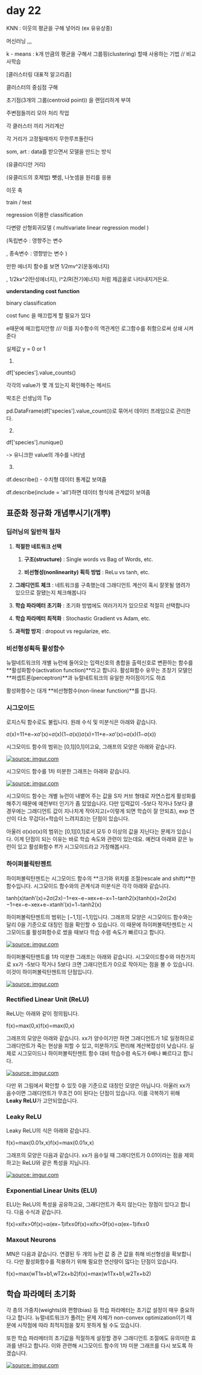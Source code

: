 # day 22

KNN : 이웃의 평균을 구해 넣어라 (ex 유유상종) 

머신러닝 ,,, 

k - means : k개 만큼의 평균을 구해서 그룹핑(clustering) 할때 사용하는 기법 // 비교사학습

[클러스터링 대표적 알고리즘]

클러스터의 중심점 구해 

초기점(3개의 그룹(centroid point)) 을 랜덤리하게 부여 

주변점들끼리 모아 처리 작업

각 클러스터 끼리 거리계산 

각 거리가 고정될때까지 무한루프돌린다

som, art : data를 받으면서 모델을 만드는 방식 

(유클리디안 거리) 

(유클리드의 호제법) 뺏셈, 나눗셈을 원리를 응용





이웃 축

train / test



regression 이용한 classification

다변량 선형회귀모델 ( multivariate linear regression model )

(독립변수 : 영향주는 변수

, 종속변수 : 영향받는 변수 )



만한 에너지 함수를 보면 1/2mv^2(운동에너지)

, 1/2kx^2(탄성에너지), I^2/R(전기에너지) 처럼 제곱꼴로 나타내지거든요.



**understanding cost function**

binary classification

cost func 을 매끄럽게 할 필요가 있다 

e때문에 매끄럽지안항 /// 이를 지수함수의 역관계인 로그함수를 취함으로써 상쇄 시켜준다 

실제값 y = 0 or 1 



1.

df['species'].value_counts()

각각의 value가 몇 개 있는지 확인해주는 메서드

 

박조은 선생님의 Tip

pd.DataFrame(df['species'].value_count())로 묶어서 데이터 프레임으로 관리한다.

 

2.

df['species'].nunique()

-> 유니크한 value의 개수를 나타냄

 

3.

df.describe() - 수치형 데이터 통계값 보여줌

df.describe(include = 'all')하면 데이터 형식에 관계없이 보여줌



## 표준화 정규화 개념뿌시기(개뿌)



### 딥러닝의 일반적 절차

1. **적절한 네트워크 선택**

   1) **구조(structure)** : Single words vs Bag of Words, etc.

   2) **비선형성(nonlinearity) 획득 방법** : ReLu vs tanh, etc.

2. **그래디언트 체크** : 네트워크를 구축했는데 그래디언트 계산이 혹시 잘못될 염려가 있으므로 잘됐는지 체크해봅니다

3. **학습 파라메터 초기화** : 초기화 방법에도 여러가지가 있으므로 적절히 선택합니다

4. **학습 파라메터 최적화** : Stochastic Gradient vs Adam, etc.

5. **과적합 방지** : dropout vs regularize, etc.



### 비선형성획득 활성함수

뉴럴네트워크의 개별 뉴런에 들어오는 입력신호의 총합을 출력신호로 변환하는 함수를 **활성화함수(activation function)**라고 합니다. 활성화함수 유무는 초창기 모델인 **퍼셉트론(perceptron)**과 뉴럴네트워크의 유일한 차이점이기도 하죠

활성화함수는 대개 **비선형함수(non-linear function)**를 씁니다. 

### 시그모이드

로지스틱 함수로도 불립니다. 원래 수식 및 미분식은 아래와 같습니다.

σ(x)=11+e−xσ′(x)=σ(x)(1−σ(x))σ(x)=11+e−xσ′(x)=σ(x)(1−σ(x))

시그모이드 함수의 범위는 [0,1][0,1]이고요, 그래프의 모양은 아래와 같습니다.

[![source: imgur.com](http://i.imgur.com/HpSpWal.png)](http://imgur.com/HpSpWal)

시그모이드 함수를 1차 미분한 그래프는 아래와 같습니다.

[![source: imgur.com](http://i.imgur.com/WpKD6kW.png)](http://imgur.com/WpKD6kW)

시그모이드 함수는 개별 뉴런이 내뱉어 주는 값을 S자 커브 형태로 자연스럽게 활성화를 해주기 때문에 예전부터 인기가 좀 있었습니다. 다만 입력값이 -5보다 작거나 5보다 클 경우에는 그래디언트 값이 지나치게 작아지고(=이렇게 되면 학습이 잘 안되죠), exp 연산이 다소 무겁다(=학습이 느려지죠)는 단점이 있습니다.

아울러 σ(x)σ(x)의 범위는 [0,1][0,1]로서 모두 0 이상의 값을 지닌다는 문제가 있습니다. 이게 단점이 되는 이유는 바로 학습 속도와 관련이 있는데요. 예컨대 아래와 같은 뉴런이 있고 활성화함수 ff가 시그모이드라고 가정해봅시다.



### 하이퍼볼릭탄젠트

하이퍼볼릭탄젠트는 시그모이드 함수의 **크기와 위치를 조절(rescale and shift)**한 함수입니다. 시그모이드 함수와의 관계식과 미분식은 각각 아래와 같습니다.

tanh(x)tanh′(x)=2σ(2x)−1=ex−e−xex+e−x=1−tanh2(x)tanh(x)=2σ(2x)−1=ex−e−xex+e−xtanh′(x)=1−tanh2(x)

하이퍼볼릭탄젠트의 범위는 [−1,1][−1,1]입니다. 그래프의 모양은 시그모이드 함수와는 달리 0을 기준으로 대칭인 점을 확인할 수 있습니다. 이 때문에 하이퍼볼릭탄젠트는 시그모이드를 활성화함수로 썼을 때보다 학습 수렴 속도가 빠르다고 합니다.

[![source: imgur.com](http://i.imgur.com/xaQpDt4.png)](http://imgur.com/xaQpDt4)

하이퍼볼릭탄젠트를 1차 미분한 그래프는 아래와 같습니다. 시그모이드함수와 마찬가지로 xx가 -5보다 작거나 5보다 크면 그래디언트가 0으로 작아지는 점을 볼 수 있습니다. 이것이 하이퍼볼릭탄젠트의 단점입니다.

[![source: imgur.com](http://i.imgur.com/0mVuW9h.png)](http://imgur.com/0mVuW9h)

### Rectified Linear Unit (ReLU)

ReLU는 아래와 같이 정의됩니다.

f(x)=max(0,x)f(x)=max(0,x)

그래프의 모양은 아래와 같습니다. xx가 양수이기만 하면 그래디언트가 1로 일정하므로 그래디언트가 죽는 현상을 피할 수 있고, 미분하기도 편리해 계산복잡성이 낮습니다. 실제로 시그모이드나 하이퍼볼릭탄젠트 함수 대비 학습수렴 속도가 6배나 빠르다고 합니다.

[![source: imgur.com](http://i.imgur.com/SAxRPcy.png)](http://imgur.com/SAxRPcy)

다만 위 그림에서 확인할 수 있듯 0을 기준으로 대칭인 모양은 아닙니다. 아울러 xx가 음수이면 그래디언트가 무조건 0이 된다는 단점이 있습니다. 이를 극복하기 위해 **Leaky ReLU**가 고안되었습니다.



### Leaky ReLU

Leaky ReLU의 식은 아래와 같습니다.

f(x)=max(0.01x,x)f(x)=max(0.01x,x)

그래프의 모양은 다음과 같습니다. xx가 음수일 때 그래디언트가 0.01이라는 점을 제외하고는 ReLU와 같은 특성을 지닙니다.

[![source: imgur.com](http://i.imgur.com/SXq4jmJ.png)](http://imgur.com/SXq4jmJ)

### Exponential Linear Units (ELU)

ELU는 ReLU의 특성을 공유하고요, 그래디언트가 죽지 않는다는 장점이 있다고 합니다. 다음 수식과 같습니다.

f(x)=xifx>0f(x)=α(ex−1)ifx≤0f(x)=xifx>0f(x)=α(ex−1)ifx≤0

### Maxout Neurons

MN은 다음과 같습니다. 연결된 두 개의 뉴런 값 중 큰 값을 취해 비선형성을 확보합니다. 다만 활성화함수를 적용하기 위해 필요한 연산량이 많다는 단점이 있습니다.

f(x)=max(wT1x+b1,wT2x+b2)f(x)=max(w1Tx+b1,w2Tx+b2)

## 학습 파라메터 초기화

각 층의 가중치(weights)와 편향(bias) 등 학습 파라메터는 초기값 설정이 매우 중요하다고 합니다. 뉴럴네트워크가 풀려는 문제 자체가 non-convex optimization이기 때문에 시작점에 따라 최적지점을 찾지 못하게 될 수도 있습니다.

또한 학습 파라메터의 초기값을 적절하게 설정할 경우 그래디언트 조절에도 유의미한 효과를 낸다고 합니다. 이와 관련해 시그모이드 함수의 1차 미분 그래프를 다시 보도록 하겠습니다.

[![source: imgur.com](http://i.imgur.com/WpKD6kW.png)](http://imgur.com/WpKD6kW)